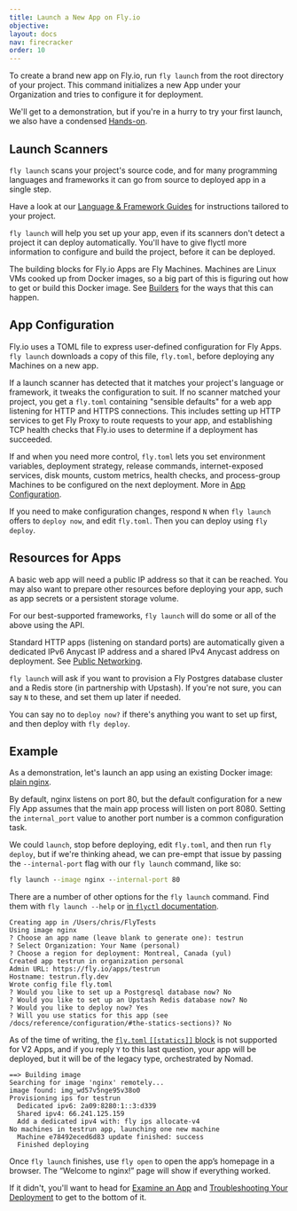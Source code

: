 ```yaml
---
title: Launch a New App on Fly.io
objective: 
layout: docs
nav: firecracker
order: 10
---
```


To create a brand new app on Fly.io, run `fly launch` from the root directory of your project. This command initializes a new App under your Organization and tries to configure it for deployment. 

We'll get to a demonstration, but if you're in a hurry to try your first launch, we also have a condensed [Hands-on](/docs/hands-on/).

## Launch Scanners

`fly launch` scans your project's source code, and for many programming languages and frameworks it can go from source to deployed app in a single step.

Have a look at our [Language & Framework Guides](/docs/languages-and-frameworks/) for instructions tailored to your project.

`fly launch` will help you set up your app, even if its scanners don't detect a project it can deploy automatically. You'll have to give flyctl more information to configure and build the project, before it can be deployed. 

The building blocks for Fly.io Apps are Fly Machines. Machines are Linux VMs cooked up from Docker images, so a big part of this is figuring out how to get or build this Docker image. See [Builders](/docs/reference/builders) for the ways that this can happen.

## App Configuration

Fly.io uses a TOML file to express user-defined configuration for Fly Apps. `fly launch` downloads a copy of this file, `fly.toml`, before deploying any Machines on a new app. 

If a launch scanner has detected that it matches your project's language or framework, it tweaks the configuration to suit. If no scanner matched your project, you get a `fly.toml` containing "sensible defaults" for a web app listening for HTTP and HTTPS connections. This includes setting up HTTP services to get Fly Proxy to route requests to your app, and establishing TCP health checks that Fly.io uses to determine if a deployment has succeeded.

If and when you need more control, `fly.toml` lets you set environment variables, deployment strategy, release commands, internet-exposed services, disk mounts, custom metrics, health checks, and process-group Machines to be configured on the next deployment. More in [App Configuration](/docs/reference/configuration/).

If you need to make configuration changes, respond `N` when `fly launch` offers to `deploy now`, and edit `fly.toml`. Then you can deploy using `fly deploy`.

## Resources for Apps


A basic web app will need a public IP address so that it can be reached. You may also want to prepare other resources before deploying your app, such as app secrets or a persistent storage volume.

For our best-supported frameworks, `fly launch` will do some or all of the above using the API.

Standard HTTP apps (listening on standard ports) are automatically given a dedicated IPv6 Anycast IP address and a shared IPv4 Anycast address on deployment. See [Public Networking](/docs/reference/services/).

`fly launch` will ask if you want to provision a Fly Postgres database cluster and a Redis store (in partnership with Upstash). If you're not sure, you can say `N` to these, and set them up later if needed.

You can say no to `deploy now?` if there's anything you want to set up first, and then deploy with `fly deploy`.

## Example

As a demonstration, let's launch an app using an existing Docker image: [plain nginx](https://hub.docker.com/_/nginx). 

By default, nginx listens on port 80, but the default configuration for a new Fly App assumes that the main app process will listen on port 8080. Setting the `internal_port` value to another port number is a common configuration task.

We could `launch`, stop before deploying, edit `fly.toml`, and then run `fly deploy`, but if we're thinking ahead, we can pre-empt that issue by passing the `--internal-port` flag with our `fly launch` command, like so:


```cmd
fly launch --image nginx --internal-port 80
```

There are a number of other options for the `fly launch` command. Find them with `fly launch --help` or [in `flyctl` documentation](/docs/flyctl/launch/).

```out
Creating app in /Users/chris/FlyTests
Using image nginx
? Choose an app name (leave blank to generate one): testrun
? Select Organization: Your Name (personal)
? Choose a region for deployment: Montreal, Canada (yul)
Created app testrun in organization personal
Admin URL: https://fly.io/apps/testrun
Hostname: testrun.fly.dev
Wrote config file fly.toml
? Would you like to set up a Postgresql database now? No
? Would you like to set up an Upstash Redis database now? No
? Would you like to deploy now? Yes
? Will you use statics for this app (see /docs/reference/configuration/#the-statics-sections)? No
```

As of the time of writing, the [`fly.toml` `[[statics]]` block](/docs/reference/configuration/#the-statics-sections) is not supported for V2 Apps, and if you reply `Y` to this last question, your app will be deployed, but it will be of the legacy type, orchestrated by Nomad.

```
==> Building image
Searching for image 'nginx' remotely...
image found: img_wd57v5nge95v38o0
Provisioning ips for testrun
  Dedicated ipv6: 2a09:8280:1::3:d339
  Shared ipv4: 66.241.125.159
  Add a dedicated ipv4 with: fly ips allocate-v4
No machines in testrun app, launching one new machine
  Machine e78492eced6d83 update finished: success
  Finished deploying
```

Once `fly launch` finishes, use `fly open` to open the app’s homepage in a browser. The “Welcome to nginx!” page will show if everything worked.

If it didn't, you'll want to head for [Examine an App](/docs/apps/examine-app/) and [Troubleshooting Your Deployment](/docs/getting-started/troubleshooting/) to get to the bottom of it.
